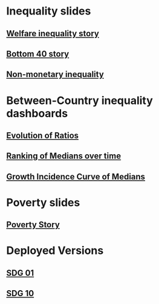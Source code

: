 
# Inequality slides

## [Welfare inequality story](https://randrescastaneda.github.io/SDG_2020/SDG10_slides/SDG_10_story.html)

## [Bottom 40 story](https://randrescastaneda.github.io/SDG_2020/SDG10_slides/SDG_10_b40.html)

## [Non-monetary inequality](https://randrescastaneda.github.io/SDG_2020/SDG10_slides/SDG_10_non_monetary.html)

# Between-Country inequality dashboards

## [Evolution of Ratios](https://randrescastaneda.shinyapps.io/SDG_10_ineq_btw_countries/)

## [Ranking of Medians over time](https://datanalytics.worldbank.org/content/581/)

## [Growth Incidence Curve of Medians](https://datanalytics.worldbank.org/content/578/)

# Poverty slides

## [Poverty Story](https://randrescastaneda.github.io/SDG_2020/SDG01_slides/SDG_01.html#1)

# Deployed Versions

## [SDG 01](https://sdga2020.github.io/sdg01-no-poverty/)

## [SDG 10](https://sdga2020.github.io/sdg10-inequality/)
